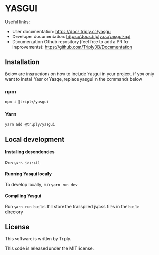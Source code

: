 # YASGUI

Useful links:

- User documentation: <https://docs.triply.cc/yasgui>
- Developer documentation: <https://docs.triply.cc/yasgui-api>
- Documentation Github repository (feel free to add a PR for improvements): https://github.com/TriplyDB/Documentation

## Installation

Below are instructions on how to include Yasgui in your project. If you only want to install Yasr or Yasqe, replace yasgui in the commands below

### npm

```sh
npm i @triply/yasgui
```

### Yarn

```sh
yarn add @triply/yasgui
```

## Local development

#### Installing dependencies

Run `yarn install`.

#### Running Yasgui locally

To develop locally, run `yarn run dev`

#### Compiling Yasgui

Run `yarn run build`. It'll store the transpiled js/css files in the `build` directory

## License

This software is written by Triply.

This code is released under the MIT license.
